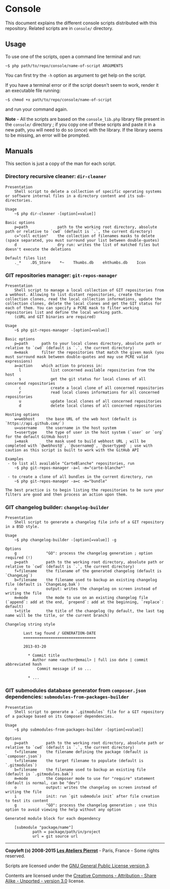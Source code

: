 Console
=======

This document explains the different console scripts distributed with this repository.
Related scripts are in `console/` directory.


Usage
-----

To use one of the scripts, open a command line terminal and run:

    ~$ php path/to/repo/console/name-of-script ARGUMENTS
    
You can first try the `-h` option as argument to get help on the script.

If you have a terminal error or if the script doesn't seem to work, render it an
executable file running:

    ~$ chmod +x path/to/repo/console/name-of-script

and run your command again.

**Note** - All the scripts are based on the `console_lib.php` library file present 
in the `console/` directory ; if you copy one of these scripts and paste
it in a new path, you will need to do so (*once*) with the library. If
the library seems to be missing, an error will be prompted.


Manuals
-------

This section is just a copy of the man for each script.

### Directory recursive cleaner: `dir-cleaner`

    Presentation
        Shell script to delete a collection of specific operating systems or software internal files in a directory content and its sub-directories.
    
    Usage
        ~$ php dir-cleaner -[option[=value]]
    
    Basic options
        p=path             path to the working root directory, absolute path or relative to `cwd` (default is `.`, the current directory)
        c="coll ection"    the collection of filenames masks to delete (space separated, you must surround your list between double-quotes)
        d                  dry run: writes the list of matched files but doesn't execute the deletions
    
    Default files list
        ._*    .DS_Store    *~    Thumbs.db    ehthumbs.db    Icon
    
### GIT repositories manager: `git-repos-manager`

    Presentation
        Shell script to manage a local collection of GIT repositories from a webhost. Allowing to list distant repositories, create the collection clones, read the local collection informations, update the collection clones, delete the local clones and get the GIT status for each of them. You can specify a PCRE mask to filter working repositories list and define the local working path.
        (cURL and GIT binaries are required)
    
    Usage
        ~$ php git-repos-manager -[option[=value]]
    
    Basic options
        p=path      path to your local clones directory, absolute path or relative to `cwd` (default is `.`, the current directory)
        m=mask      filter the repositories that match the given mask (you must surround mask between double-quotes and may use PCRE valid expressions)
        a=action    which action to process in:
          l             list concerned available repositories from the host
          s             get the git status for local clones of all concerned repositories
          c             create a local clone of all concerned repositories
          r             read local clones informations for all concerned repositories
          u             update local clones of all concerned repositories
          d             delete local clones of all concerned repositories
    
    Hosting options
        w=webhost     the base URL of the web host (default is `https://api.github.com/`)
        u=username    the username in the host system
        t=usertype    the type of user in the host system (`user` or `org` for the default GitHub host)
        i=mask        the mask used to build webhost URL ; will be completed with `@webhost@`, `@username@`, `@usertype@` ; use with caution as this script is built to work with the GitHub API
    
    Examples
     - to list all available "CarteBlanche" repositories, run
        ~$ php git-repos-manager -a=l -m="carte-blanche*"
    
     - to create a clone of all bundles in the current directory, run
        ~$ php git-repos-manager -a=c -m="bundle"
        
    The best practice is to begin listing the repositories to be sure your filters are good and then process an action upon them.

### GIT changelog builder: `changelog-builder`

    Presentation
        Shell script to generate a changelog file info of a GIT repository in a BSD style.

    Usage
        ~$ php changelog-builder -[option[=value]] -g

    Options
        g             "GO": process the changelog generation ; option required (!)
        p=path        path to the working root directory, absolute path or relative to `cwd` (default is `.`, the current directory)
        f=filename    the filename of the generated changelog (default is `ChangeLog`)
        b=filename    the filename used to backup an existing changelog file (default is `ChangeLog.bak`)
        o             output: writes the changelog on screen instead of writing the file
        m=mode        the mode to use on an existing changelog file (`append`: add at the end, `prepend`: add at the beginning, `replace`: default)
        t=title       the title of the changelog (by default, the last tag name will be the title, or the current branch)

    Changelog string style

            Last tag found / GENERATION-DATE
            ================================
        
            2013-03-20
        
              * Commit title
                Author name <author@email> | full iso date | commit abbreviated hash
                  Commit message if so ...
        
              * ...
    
### GIT submodules database generator from `composer.json` dependencies: `submodules-from-packages-builder`

    Presentation
        Shell script to generate a `.gitmodules` file for a GIT repository of a package based on its Composer dependencies.

    Usage
        ~$ php submodules-from-packages-builder -[option[=value]]

    Options
        p=path        path to the working root directory, absolute path or relative to `cwd` (default is `.`, the current directory)
        f=filename    the filename defining the package (default is `composer.json`)
        t=filename    the target filename to populate (default is `.gitmodules`)
        b=filename    the filename used to backup an existing file (default is `.gitmodules.bak`)
        m=mode        the Composer mode to use for "require" statement (default is normal, can be "dev")
        o             output: writes the changelog on screen instead of writing the file
        i             init: run `git submodule init` after file creation to test its content
        g             "GO": process the changelog generation ; use this option to avoid viewing the help without any option

    Generated module block for each dependency

        [submodule "package/name"]
                path = package/path/in/project
                url = git source url


----
**Copyleft (ↄ) 2008-2015 [Les Ateliers Pierrot](http://www.ateliers-pierrot.fr/)** - Paris, France - Some rights reserved.

Scripts are licensed under the [GNU General Public License version 3](http://www.gnu.org/licenses/gpl.html).

Contents are licensed under the [Creative Commons - Attribution - Share Alike - Unported - version 3.0](http://creativecommons.org/licenses/by-sa/3.0/) license.
